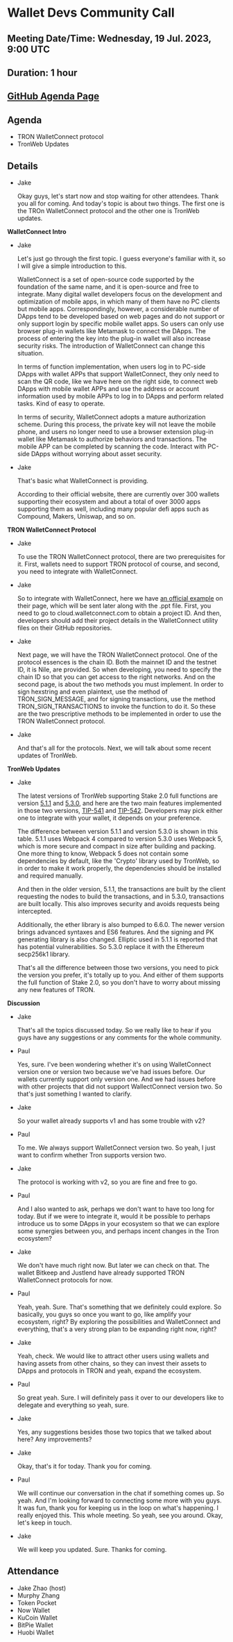 # Wallet Devs Community Call
## Meeting Date/Time: Wednesday, 19 Jul. 2023, 9:00 UTC
## Duration: 1 hour
## [GitHub Agenda Page](https://github.com/tronprotocol/pm/issues/60)

## Agenda
* TRON WalletConnect protocol
* TronWeb Updates

## Details

* Jake

  Okay guys, let's start now and stop waiting for other attendees. Thank you all for coming. And today's topic is about two things. The first one is the TROn WalletConnect protocol and the other one is TronWeb updates.

**WalletConnect Intro**

* Jake

  Let's just go through the first topic. I guess everyone's familiar with it, so I will give a simple introduction to this.

  WalletConnect is a set of open-source code supported by the foundation of the same name, and it is open-source and free to integrate. Many digital wallet developers focus on the development and optimization of mobile apps, in which many of them have no PC clients but mobile apps. Correspondingly, however, a considerable number of DApps tend to be developed based on web pages and do not support or only support login by specific mobile wallet apps. So users can only use browser plug-in wallets like Metamask to connect the DApps. The process of entering the key into the plug-in wallet will also increase security risks. The introduction of WalletConnect can change this situation.
 
  In terms of function implementation, when users log in to PC-side DApps with wallet APPs that support WalletConnect, they only need to scan the QR code, like we have here on the right side, to connect web DApps with mobile wallet APPs and use the address or account information used by mobile APPs to log in to DApps and perform related tasks. Kind of easy to operate.
  
  In terms of security, WalletConnect adopts a mature authorization scheme. During this process, the private key will not leave the mobile phone, and users no longer need to use a browser extension plug-in wallet like Metamask to authorize behaviors and transactions. The mobile APP can be completed by scanning the code. Interact with PC-side DApps without worrying about asset security.
  
* Jake

  That's basic what WalletConnect is providing. 
  
  According to their official website, there are currently over 300 wallets supporting their ecosystem and about a total of over 3000 apps supporting them as well, including many popular defi apps such as Compound, Makers, Uniswap, and so on.

**TRON WalletConnect Protocol**

* Jake
  
  To use the TRON WalletConnect protocol, there are two prerequisites for it. First, wallets need to support TRON protocol of course, and second, you need to integrate with WalletConnect. 
  
* Jake 

  So to integrate with WalletConnect, here we have [an official example](https://github.com/WalletConnect/web-examples/tree/main/wallets/react-wallet-v2) on their page, which will be sent later along with the .ppt file. First, you need to go to cloud.walletconnect.com to obtain a project ID. And then, developers should add their project details in the WalletConnect utility files on their GitHub repositories.

* Jake
 
  Next page, we will have the TRON WalletConnect protocol. One of the protocol essences is the chain ID. Both the mainnet ID and the testnet ID, it is Nile, are provided. So when developing, you need to specify the chain ID so that you can get access to the right networks. And on the second page, is about the two methods you must implement. In order to sign hexstring and even plaintext, use the method of TRON_SIGN_MESSAGE, and for signing transactions, use the method TRON_SIGN_TRANSACTIONS to invoke the function to do it. So these are the two prescriptive methods to be implemented in order to use the TRON WalletConnect protocol. 
  
* Jake

  And that's all for the protocols. Next, we will talk about some recent updates of TronWeb.

**TronWeb Updates**

* Jake

  The latest versions of TronWeb supporting Stake 2.0 full functions are version [5.1.1](https://tronweb.network/docu/docs/5.1.1/intro) and [5.3.0](https://tronweb.network/docu/docs/Release%20Note), and here are the two main features implemented in those two versions, [TIP-541](https://github.com/tronprotocol/tips/issues/541) and [TIP-542](https://github.com/tronprotocol/tips/issues/542). Developers may pick either one to integrate with your wallet, it depends on your preference.
  
  The difference between version 5.1.1 and version 5.3.0 is shown in this table. 5.1.1 uses Webpack 4 compared to version 5.3.0 uses Webpack 5, which is more secure and compact in size after building and packing. One more thing to know, Webpack 5 does not contain some dependencies by default, like the 'Crypto' library used by TronWeb, so in order to make it work properly, the dependencies should be installed and required manually.
  
  And then in the older version, 5.1.1, the transactions are built by the client requesting the nodes to build the transactions, and in 5.3.0, transactions are built locally. This also improves security and avoids requests being intercepted.
  
  Additionally, the ether library is also bumped to 6.6.0. The newer version brings advanced syntaxes and ES6 features. And the signing and PK generating library is also changed. Elliptic used in 5.1.1 is reported that has potential vulnerabilities. So 5.3.0 replace it with the Ethereum secp256k1 library.
  
  That's all the difference between those two versions, you need to pick the version you prefer, it's totally up to you. And either of them supports the full function of Stake 2.0, so you don't have to worry about missing any new features of TRON.

**Discussion**

* Jake

  That's all the topics discussed today. So we really like to hear if you guys have any suggestions or any comments for the whole community.
  
* Paul
  
  Yes, sure. I've been wondering whether it's on using WalletConnect version one or version two because we've had issues before. Our wallets currently support only version one. And we had issues before with other projects that did not support WallectConnect version two. So that's just something I wanted to clarify.
  
* Jake

  So your wallet already supports v1 and has some trouble with v2?

* Paul

  To me. We always support WalletConnect version two. So yeah, I just want to confirm whether Tron supports version two.
 
* Jake

  The protocol is working with v2, so you are fine and free to go.
  
* Paul

  And I also wanted to ask, perhaps we don't want to have too long for today. But if we were to integrate it, would it be possible to perhaps introduce us to some DApps in your ecosystem so that we can explore some synergies between you, and perhaps incent changes in the Tron ecosystem?
  
* Jake

  We don't have much right now. But later we can check on that. The wallet Bitkeep and Justlend have already supported TRON WalletConnect protocols for now.
  
* Paul

  Yeah, yeah. Sure. That's something that we definitely could explore. So basically, you guys so once you want to go, like amplify your ecosystem, right? By exploring the possibilities and WalletConnect and everything, that's a very strong plan to be expanding right now, right?

* Jake

  Yeah, check. We would like to attract other users using wallets and having assets from other chains, so they can invest their assets to DApps and protocols in TRON and yeah, expand the ecosystem.
  
* Paul

  So great yeah. Sure. I will definitely pass it over to our developers like to delegate and everything so yeah, sure.
  
* Jake

  Yes, any suggestions besides those two topics that we talked about here? Any improvements?
  
* Jake

  Okay, that's it for today. Thank you for coming.
  
* Paul

  We will continue our conversation in the chat if something comes up. So yeah. And I'm looking forward to connecting some more with you guys. It was fun, thank you for keeping us in the loop on what's happening. I really enjoyed this. This whole meeting. So yeah, see you around. Okay, let's keep in touch.

* Jake

  We will keep you updated. Sure. Thanks for coming.
  
  
  

## Attendance
* Jake Zhao (host)
* Murphy Zhang
* Token Pocket
* Now Wallet
* KuCoin Wallet
* BitPie Wallet
* Huobi Wallet
